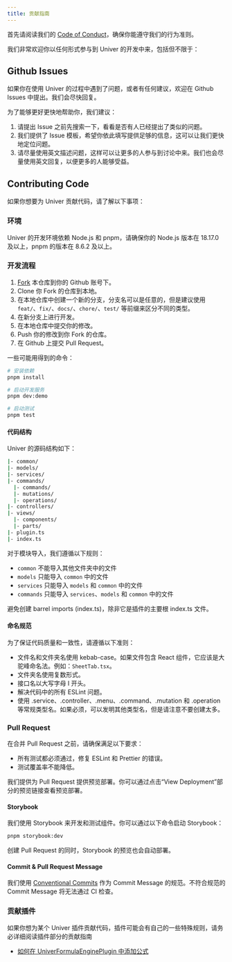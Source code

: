 ```yaml
---
title: 贡献指南
---
```


首先请阅读我们的 [Code of Conduct](https://github.com/dream-num/univer/blob/dev/CODE_OF_CONDUCT.md)，确保你能遵守我们的行为准则。

我们非常欢迎你以任何形式参与到 Univer 的开发中来，包括但不限于：

## Github Issues

如果你在使用 Univer 的过程中遇到了问题，或者有任何建议，欢迎在 Github Issues 中提出。我们会尽快回复。

为了能够更好更快地帮助你，我们建议：

1. 请提出 Issue 之前先搜索一下，看看是否有人已经提出了类似的问题。
2. 我们提供了 Issue 模板，希望你依此填写提供足够的信息，这可以让我们更快地定位问题。
3. 请尽量使用英文描述问题，这样可以让更多的人参与到讨论中来。我们也会尽量使用英文回复，以便更多的人能够受益。

## Contributing Code

如果你想要为 Univer 贡献代码，请了解以下事项：

### 环境

Univer 的开发环境依赖 Node.js 和 pnpm，请确保你的 Node.js 版本在 18.17.0 及以上，pnpm 的版本在 8.6.2 及以上。

### 开发流程

1. [Fork](https://github.com/dream-num/univer/fork) 本仓库到你的 Github 账号下。
2. Clone 你 Fork 的仓库到本地。
3. 在本地仓库中创建一个新的分支，分支名可以是任意的，但是建议使用 `feat/`、`fix/`、`docs/`、`chore/`、`test/` 等前缀来区分不同的类型。
4. 在新分支上进行开发。
5. 在本地仓库中提交你的修改。
6. Push 你的修改到你 Fork 的仓库。
7. 在 Github 上提交 Pull Request。

一些可能用得到的命令：

```bash
# 安装依赖
pnpm install

# 启动开发服务
pnpm dev:demo

# 启动测试
pnpm test
```

#### 代码结构

Univer 的源码结构如下：

```bash
|- common/
|- models/
|- services/
|- commands/
  |- commands/
  |- mutations/
  |- operations/
|- controllers/
|- views/
  |- components/
  |- parts/
|- plugin.ts
|- index.ts
```

对于模块导入，我们遵循以下规则：

- `common` 不能导入其他文件夹中的文件
- `models` 只能导入 `common` 中的文件
- `services` 只能导入 `models` 和 `common` 中的文件
- `commands` 只能导入 `services`、`models` 和 `common` 中的文件

避免创建 barrel imports (index.ts)，除非它是插件的主要根 index.ts 文件。

#### 命名规范

为了保证代码质量和一致性，请遵循以下准则：

- 文件名和文件夹名使用 kebab-case。如果文件包含 React 组件，它应该是大驼峰命名法。例如：`SheetTab.tsx`。
- 文件夹名使用复数形式。
- 接口名以大写字母 I 开头。
- 解决代码中的所有 ESLint 问题。
- 使用 .service、.controller、.menu、.command、.mutation 和 .operation 等常规类型名。如果必须，可以发明其他类型名，但是请注意不要创建太多。

### Pull Request

在合并 Pull Request 之前，请确保满足以下要求：

- 所有测试都必须通过，修复 ESLint 和 Prettier 的错误。
- 测试覆盖率不能降低。

我们提供为 Pull Request 提供预览部署。你可以通过点击“View Deployment”部分的预览链接查看预览部署。

#### Storybook

我们使用 Storybook 来开发和测试组件。你可以通过以下命令启动 Storybook：

```bash
pnpm storybook:dev
```

创建 Pull Request 的同时，Storybook 的预览也会自动部署。

#### Commit & Pull Request Message

我们使用 [Conventional Commits](https://www.conventionalcommits.org/en/v1.0.0/) 作为 Commit Message 的规范。不符合规范的 Commit Message 将无法通过 CI 检查。

### 贡献插件

如果你想为某个 Univer 插件贡献代码，插件可能会有自己的一些特殊规则，请务必详细阅读插件部分的贡献指南

- [如何在 UniverFormulaEnginePlugin 中添加公式](/zh-cn/api/sheets-formula/#如何在-univerformulaengineplugin-中添加公式)